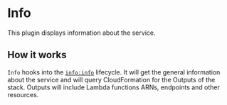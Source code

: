# Info

This plugin displays information about the service.

## How it works

`Info` hooks into the [`info:info`](/lib/plugins/info) lifecycle. It will get the general information about the service and will query
CloudFormation for the Outputs of the stack. Outputs will include Lambda functions ARNs, endpoints and other resources.
